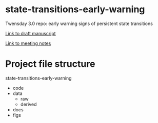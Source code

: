 # state-transitions-early-warning
Twensday 3.0 repo: early warning signs of persistent state transitions

[Link to draft manuscript](https://docs.google.com/document/d/1U4QrbywKsIr81WN0wBX9XOCkE8owzpHM3tdX2jrBw5I/edit)

[Link to meeting notes](https://docs.google.com/document/d/1cIgb_LgIppDPLCSrtHLELyMu2-K4SysNrN34_dtLCrw/edit)

# Project file structure

state-transitions-early-warning
  - code
  - data
    - raw
    - derived
  - docs
  - figs
